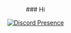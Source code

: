 <div align="center">### Hi

<br/>

[![Discord Presence](https://lanyard.cnrad.dev/api/701653604280565781)](https://discord.com/users/701653604280565781)

</div>
